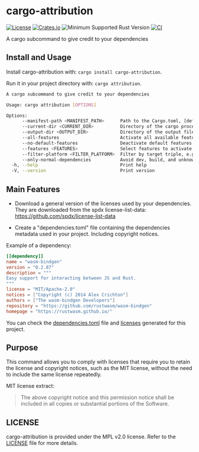 # cargo-attribution

[![License](https://img.shields.io/badge/license-MPL2.0-blue.svg)](https://www.mozilla.org/en-US/MPL/2.0/)
[![Crates.io](https://img.shields.io/crates/v/cargo-attribution.svg)](https://crates.io/crates/cargo-attribution)
![Minimum Supported Rust Version](https://img.shields.io/badge/rustc-1.66.1+-red)
[![CI](https://github.com/ameknite/cargo-attribution/workflows/CI/badge.svg)](https://github.com/ameknite/cargo-attribution/actions?workflow=CI)

A cargo subcommand to give credit to your dependencies

## Install and Usage

Install cargo-attribution with: `cargo install cargo-attribution`.

Run it in your project directory with: `cargo attribution`.

```bash
A cargo subcommand to give credit to your dependencies

Usage: cargo attribution [OPTIONS]

Options:
      --manifest-path <MANIFEST_PATH>      Path to the Cargo.toml, [default: ./Cargo.toml]
      --current-dir <CURRENT_DIR>          Directory of the cargo process, [default: .]
      --output-dir <OUTPUT_DIR>            Directory of the output files, [default: ./attribution]
      --all-features                       Activate all available features
      --no-default-features                Deactivate default features
      --features <FEATURES>                Select features to activate, e.g. f1,f2,f3
      --filter-platform <FILTER_PLATFORM>  Filter by target triple, e.g., "wasm32-unknown-unknown"
      --only-normal-dependencies           Avoid dev, build, and unknown dependencies
  -h, --help                               Print help
  -V, --version                            Print version
```

## Main Features

- Download a general version of the licenses used by your dependencies. They are downloaded from the spdx license-list-data: <https://github.com/spdx/license-list-data>

- Create a "dependencies.toml" file containing the dependencies metadata used in your project. Including copyright notices.

Example of a dependency:

```toml
[[dependency]]
name = "wasm-bindgen"
version = "0.2.87"
description = """
Easy support for interacting between JS and Rust.
"""
license = "MIT/Apache-2.0"
notices = ["Copyright (c) 2014 Alex Crichton"]
authors = ["The wasm-bindgen Developers"]
repository = "https://github.com/rustwasm/wasm-bindgen"
homepage = "https://rustwasm.github.io/"

```

You can check the [dependencies.toml](./attribution/dependencies.toml) file and [licenses](./attribution/licenses/) generated for this project.

## Purpose

This command allows you to comply with licenses that require you to retain the license and copyright notices, such as the MIT license, without the need to include the same license repeatedly.

MIT license extract:

> The above copyright notice and this permission notice shall be included in all copies or substantial portions of the Software.

## LICENSE

cargo-attribution is provided under the MPL v2.0 license. Refer to the [LICENSE](./LICENSE) file for more details.

